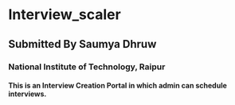 # Interview_scaler

## Submitted By Saumya Dhruw

### National Institute of Technology, Raipur

#### This is an Interview Creation Portal in which admin can schedule interviews.

